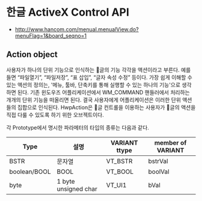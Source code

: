 # 한글 ActiveX Control API
 - http://www.hancom.com/menual.menualView.do?menuFlag=1&board_seqno=1

## Action object
사용자가 하나의 단위 기능으로 인식하는 글의 기능 각각을 액션이라고 부른다. 예를 들면 “파일열기”, “파일저장”, “표 삽입”, “글자 속성 수정” 등이다. 가장 쉽게 이해할 수 있는 액션의 정의는, '메뉴, 툴바, 단축키를 통해 실행할 수 있는 하나의 기능'으로 생각하면 된다. 기존 윈도우즈 어플리케이션에서 WM_COMMAND 핸들러에서 처리하는 개개의 단위 기능을 떠올리면 된다. 결국 사용자에게 어플리케이션은 이러한 단위 액션들의 집합으로 인식된다. HwpAction은 글 컨트롤을 이용하는 사용자가 글의 액션을 직접 다룰 수 있도록 하기 위한 오브젝트이다.

각 Prototype에서 명시한 파라메터의 타입의 종류는 다음과 같다.

|Type|설명|VARIANT ttype|member of VARIANT|
|---|---|---|---|
|BSTR|문자열|VT_BSTR|bstrVal|
|boolean/BOOL|BOOL|VT_BOOL|boolVal|
|byte|1 byte unsigned char|VT_UI1|bVal|
